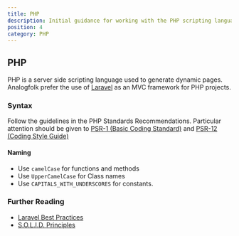 ```yaml
---
title: PHP
description: Initial guidance for working with the PHP scripting language
position: 4
category: PHP
---
```


## PHP

PHP is a server side scripting language used to generate dynamic pages.
Analogfolk prefer the use of [Laravel][laravel] as an MVC framework for PHP projects.

### Syntax

Follow the guidelines in the PHP Standards Recommendations. Particular attention
should be given to [PSR-1 (Basic Coding Standard)][psr-1] and [PSR-12 (Coding Style Guide)][psr-12]

#### Naming

- Use `camelCase` for functions and methods
- Use `UpperCamelCase` for Class names
- Use `CAPITALS_WITH_UNDERSCORES` for constants.

### Further Reading

- [Laravel Best Practices][laravel-best]
- [S.O.L.I.D. Principles][solid]

[laravel]: https://laravel.com/
[psr-1]: https://github.com/php-fig/fig-standards/blob/master/accepted/PSR-1-basic-coding-standard.md
[psr-12]: https://www.php-fig.org/psr/psr-12/
[laravel-best]: http://www.laravelbestpractices.com/
[solid]: https://medium.com/@dhkelmendi/solid-principles-made-easy-67b1246bcdf

